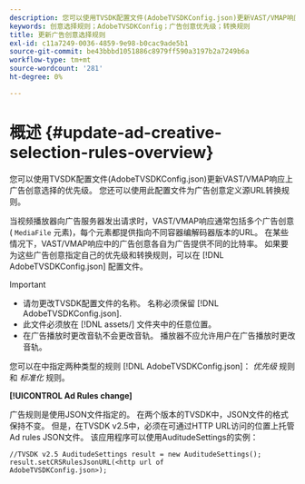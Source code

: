 ```yaml
---
description: 您可以使用TVSDK配置文件(AdobeTVSDKConfig.json)更新VAST/VMAP响应上广告创意选择的优先级。 您还可以使用此配置文件为广告创意定义源URL转换规则。
keywords: 创意选择规则；AdobeTVSDKConfig；广告创意优先级；转换规则
title: 更新广告创意选择规则
exl-id: c11a7249-0036-4859-9e98-b0cac9ade5b1
source-git-commit: be43bbbd1051886c8979ff590a3197b2a7249b6a
workflow-type: tm+mt
source-wordcount: '281'
ht-degree: 0%

---
```


# 概述 {#update-ad-creative-selection-rules-overview}

您可以使用TVSDK配置文件(AdobeTVSDKConfig.json)更新VAST/VMAP响应上广告创意选择的优先级。 您还可以使用此配置文件为广告创意定义源URL转换规则。

当视频播放器向广告服务器发出请求时，VAST/VMAP响应通常包括多个广告创意( `MediaFile` 元素)，每个元素都提供指向不同容器编解码器版本的URL。 在某些情况下，VAST/VMAP响应中的广告创意各自为广告提供不同的比特率。 如果要为这些广告创意指定自己的优先级和转换规则，可以在 [!DNL AdobeTVSDKConfig.json] 配置文件。

>[!IMPORTANT]
>
>* 请勿更改TVSDK配置文件的名称。 名称必须保留 [!DNL AdobeTVSDKConfig.json].
>* 此文件必须放在 [!DNL assets/] 文件夹中的任意位置。
>* 在广告播放时更改音轨不会更改音轨。 播放器不应允许用户在广告播放时更改音轨。
>


您可以在中指定两种类型的规则 [!DNL AdobeTVSDKConfig.json]： *优先级* 规则和 *标准化* 规则。

**[!UICONTROL Ad Rules change]**

<!--<a id="section_EDCE7C94156D4A47AA2FBAE9BE0390CE"></a>-->

广告规则是使用JSON文件指定的。 在两个版本的TVSDK中，JSON文件的格式保持不变。 但是，在TVSDK v2.5中，必须在可通过HTTP URL访问的位置上托管Ad rules JSON文件。 该应用程序可以使用AuditudeSettings的实例：

```
//TVSDK v2.5 AuditudeSettings result = new AuditudeSettings(); 
result.setCRSRulesJsonURL(<http url of 
AdobeTVSDKConfig.json>);  
```
